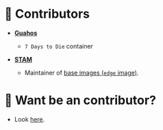 :muscle: Contributors
============================================

* **[Guahos](https://github.com/Guahos)**

  * `7 Days to Die` container
  

* **[STAM](https://github.com/stamepicmorg)**

  * Maintainer of [base images (`edge` image)](https://github.com/EpicMorg/docker-scripts).
  
  
:runner: Want be an contributor?
============================================

* Look [here](https://github.com/EpicMorg/docker-games-scripts/blob/master/.github/CONTRIBUTING.md).
